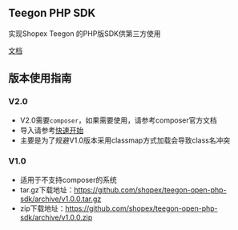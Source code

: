 ## Teegon PHP SDK ##
实现Shopex Teegon 的PHP版SDK供第三方使用

[文档](wiki/index.md)


## 版本使用指南 ##

### V2.0
- V2.0需要```composer```，如果需要使用，请参考composer官方文档
- 导入请参考[快速开始](wiki/get.md)
- 主要是为了规避V1.0版本采用classmap方式加载会导致class名冲突

### V1.0
- 适用于不支持composer的系统
- tar.gz下载地址：https://github.com/shopex/teegon-open-php-sdk/archive/v1.0.0.tar.gz
- zip下载地址：https://github.com/shopex/teegon-open-php-sdk/archive/v1.0.0.zip

